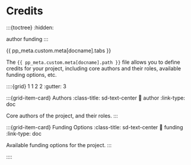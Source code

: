 # Credits

:::{toctree}
:hidden:

author
funding
:::


{{ pp_meta.custom.meta[docname].tabs }}

The `{{ pp_meta.custom.meta[docname].path }}` file allows you to
define credits for your project, including
core authors and their roles, available funding options, etc.


::::{grid} 1 1 2 2
:gutter: 3

:::{grid-item-card} Authors
:class-title: sd-text-center
:link: author
:link-type: doc

Core authors of the project, and their roles.
:::

:::{grid-item-card} Funding Options
:class-title: sd-text-center
:link: funding
:link-type: doc

Available funding options for the project.
:::

::::
